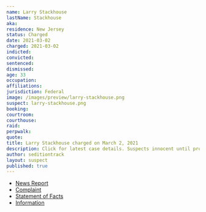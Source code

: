 ```yaml
---
name: Larry Stackhouse
lastName: Stackhouse
aka:
residence: New Jersey
status: Charged
date: 2021-03-02
charged: 2021-03-02
indicted:
convicted:
sentenced:
dismissed:
age: 33
occupation:
affiliations:
jurisdiction: Federal
image: /images/preview/larry-stackhouse.png
suspect: larry-stackhouse.png
booking:
courtroom:
courthouse:
raid:
perpwalk:
quote:
title: Larry Stackhouse charged on March 2, 2021
description: Click for latest case details. Suspects innocent until proven guilty.
author: seditiontrack
layout: suspect
published: true
---
```


- [News Report](https://www.nj.com/camden/2021/03/nj-man-charged-in-capitol-riot-identified-by-coworkers-had-called-out-that-day-feds-say.html)
- [Complaint](https://www.justice.gov/usao-dc/case-multi-defendant/file/1379366/download)
- [Statement of Facts](https://www.justice.gov/usao-dc/case-multi-defendant/file/1379371/download)
- [Information](https://www.justice.gov/usao-dc/case-multi-defendant/file/1379361/download)
